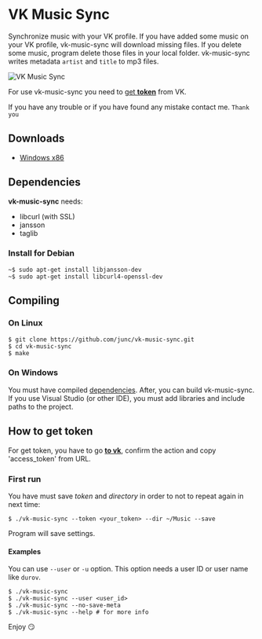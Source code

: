 
VK Music Sync
=============

Synchronize music with your VK profile.
If you have added some music on your VK profile, vk-music-sync will download missing files. If you delete some music, program delete those files in your local folder.
vk-music-sync writes metadata `artist` and `title` to mp3 files.

![VK Music Sync](https://dl.dropboxusercontent.com/u/110426823/projects/scr/vk-music-sync.png "VK Music Sync")

For use vk-music-sync you need to [get **token**](#how-to-get-token) from VK.

If you have any trouble or if you have found any mistake contact me. `Thank you`

## Downloads
+ [Windows x86](https://dl.dropboxusercontent.com/u/110426823/projects/binaries/vk-music-sync-0.0.4.7z)

## Dependencies
**vk-music-sync** needs:
- libcurl (with SSL)
- jansson
- taglib

### Install for Debian
    ~$ sudo apt-get install libjansson-dev
    ~$ sudo apt-get install libcurl4-openssl-dev

## Compiling
### On Linux
    $ git clone https://github.com/junc/vk-music-sync.git
    $ cd vk-music-sync
    $ make
### On Windows
You must have compiled [dependencies](#dependencies). After, you can build vk-music-sync. If you use Visual Studio (or other IDE), you must add libraries and include paths to the project.

## How to get token
For get token, you have to go **[to vk](https://oauth.vk.com/authorize?client_id=4509223&scope=audio,offline&redirect_uri=http:%2F%2Foauth.vk.com%2Fblank.html&display=wap&response_type=token)**, confirm the action and copy 'access_token' from URL.

### First run
You have must save *token* and *directory* in order to not to repeat again in next time:

    $ ./vk-music-sync --token <your_token> --dir ~/Music --save

Program will save settings.

#### Examples
You can use `--user` or `-u` option. This option needs a user ID or user name like `durov`.

    $ ./vk-music-sync
    $ ./vk-music-sync --user <user_id>
    $ ./vk-music-sync --no-save-meta
    $ ./vk-music-sync --help # for more info

Enjoy :smirk:
